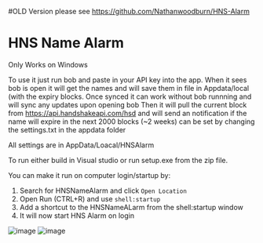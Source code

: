 #OLD Version please see https://github.com/Nathanwoodburn/HNS-Alarm


# HNS Name Alarm

Only Works on Windows

To use it just run bob and paste in your API key into the app. When it sees bob is open it will get the names and will save them in file in Appdata/local (with the expiry blocks.
Once synced it can work without bob runnning and will sync any updates upon opening bob
Then it will pull the current block from https://api.handshakeapi.com/hsd and will send an notification if the name will expire in the next 2000 blocks (~2 weeks) can be set by changing the settings.txt in the appdata folder

All settings are in AppData/Loacal/HNSAlarm

To run either build in Visual studio or run setup.exe from the zip file.

You can make it run on computer login/startup by:
1. Search for HNSNameAlarm and click `Open Location`
2. Open Run (CTRL+R) and use `shell:startup`
3. Add a shortcut to the HNSNameALarm from the shell:startup window
4. It will now start HNS Alarm on login

![image](https://user-images.githubusercontent.com/62039630/171986180-cd942d62-81eb-48a1-9fd3-864e5a230047.png)
![image](https://user-images.githubusercontent.com/62039630/171986182-3685a11b-8f1e-4791-82b1-8a1e15391685.png)
